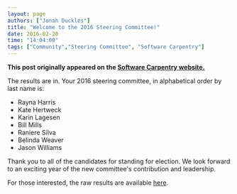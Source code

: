 ```yaml
---
layout: page
authors: ["Jonah Duckles"]
title: "Welcome to the 2016 Steering Committee!"
date: 2016-02-20
time: "14:04:00"
tags: ["Community","Steering Committee", "Software Carpentry"]
---
```


<p><b>This post originally appeared on the <a href="https://software-carpentry.org/">Software Carpentry website.</a></b></p>

The results are in. Your 2016 steering committee, in alphabetical order by last name is:

* Rayna Harris
* Kate Hertweck
* Karin Lagesen
* Bill Mills
* Raniere Silva
* Belinda Weaver
* Jason Williams

Thank you to all of the candidates for standing for election. We look
forward to an exciting year of the new committee's contribution and leadership.

For those interested, the raw results are available
 [here](https://github.com/swcarpentry/board/blob/master/elections/2016/results.md).
